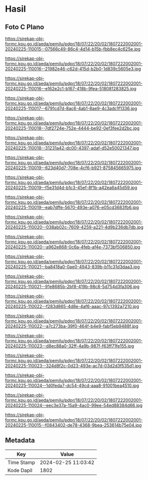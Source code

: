 # Hasil

## Foto C Plano

https://sirekap-obj-formc.kpu.go.id/aeda/pemilu/pdpr/18/07/22/20/02/1807222002001-20240225-110015--07566c49-86c4-4d14-b15b-fbb8ec4c625e.jpg

https://sirekap-obj-formc.kpu.go.id/aeda/pemilu/pdpr/18/07/22/20/02/1807222002001-20240225-110016--21982e46-c62d-415d-b2b0-1d839c5605e3.jpg

https://sirekap-obj-formc.kpu.go.id/aeda/pemilu/pdpr/18/07/22/20/02/1807222002001-20240225-110016--e162e2c1-b167-418b-9fea-518081283825.jpg

https://sirekap-obj-formc.kpu.go.id/aeda/pemilu/pdpr/18/07/22/20/02/1807222002001-20240225-110017--6791cd7d-8ac6-4ab1-8ae9-4c3adc1f1336.jpg

https://sirekap-obj-formc.kpu.go.id/aeda/pemilu/pdpr/18/07/22/20/02/1807222002001-20240225-110018--7df2724e-752e-4444-be92-0ef3fee2d2bc.jpg

https://sirekap-obj-formc.kpu.go.id/aeda/pemilu/pdpr/18/07/22/20/02/1807222002001-20240225-110018--31231a42-dc00-4397-adaf-d52e50021347.jpg

https://sirekap-obj-formc.kpu.go.id/aeda/pemilu/pdpr/18/07/22/20/02/1807222002001-20240225-110019--623d40d7-708e-4cf6-b921-875845665975.jpg

https://sirekap-obj-formc.kpu.go.id/aeda/pemilu/pdpr/18/07/22/20/02/1807222002001-20240225-110019--f5e31d4d-b1c3-45ef-8f1b-a42ea6a45d59.jpg

https://sirekap-obj-formc.kpu.go.id/aeda/pemilu/pdpr/18/07/22/20/02/1807222002001-20240225-110019--eab7dffe-5670-493e-a076-e05cd3683fb6.jpg

https://sirekap-obj-formc.kpu.go.id/aeda/pemilu/pdpr/18/07/22/20/02/1807222002001-20240225-110020--038ab02c-7609-4259-a221-4d9b236db7db.jpg

https://sirekap-obj-formc.kpu.go.id/aeda/pemilu/pdpr/18/07/22/20/02/1807222002001-20240225-110020--a962e868-0c6a-4feb-af4e-7373bf506850.jpg

https://sirekap-obj-formc.kpu.go.id/aeda/pemilu/pdpr/18/07/22/20/02/1807222002001-20240225-110021--ba8418a0-0ae0-4943-839b-b11c31d3daa3.jpg

https://sirekap-obj-formc.kpu.go.id/aeda/pemilu/pdpr/18/07/22/20/02/1807222002001-20240225-110021--91e8685b-2bf8-419b-98c8-5d754d3fa306.jpg

https://sirekap-obj-formc.kpu.go.id/aeda/pemilu/pdpr/18/07/22/20/02/1807222002001-20240225-110022--f283d865-4d8e-4af6-aaac-97c1392a7210.jpg

https://sirekap-obj-formc.kpu.go.id/aeda/pemilu/pdpr/18/07/22/20/02/1807222002001-20240225-110022--a7c273ba-39f0-464f-b4e9-fabf5eb9488f.jpg

https://sirekap-obj-formc.kpu.go.id/aeda/pemilu/pdpr/18/07/22/20/02/1807222002001-20240225-110023--d8ec88a0-32ff-4a9b-987f-f63ff71fe155.jpg

https://sirekap-obj-formc.kpu.go.id/aeda/pemilu/pdpr/18/07/22/20/02/1807222002001-20240225-110023--324d8f2c-0d23-493e-ac7d-03d2d3f535d1.jpg

https://sirekap-obj-formc.kpu.go.id/aeda/pemilu/pdpr/18/07/22/20/02/1807222002001-20240225-110024--1d0feda7-dc54-49cd-aaa8-91001bea4510.jpg

https://sirekap-obj-formc.kpu.go.id/aeda/pemilu/pdpr/18/07/22/20/02/1807222002001-20240225-110024--eec3e37a-15a9-4ac0-99ee-54ed88384d66.jpg

https://sirekap-obj-formc.kpu.go.id/aeda/pemilu/pdpr/18/07/22/20/02/1807222002001-20240225-110015--f0843402-de78-4368-9bea-253614b75e04.jpg


## Metadata

| Key        | Value               |
| ---------- | ------------------- |
| Time Stamp | 2024-02-25 11:03:42 |
| Kode Dapil | 1802                |



